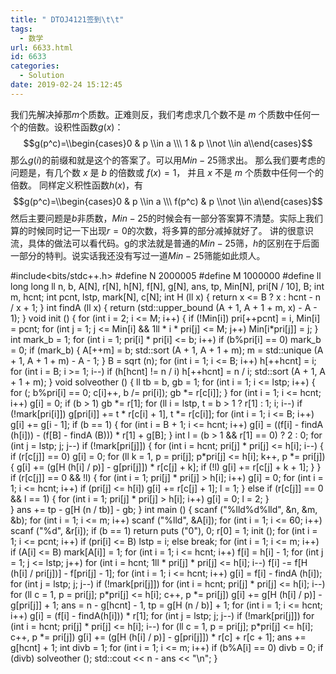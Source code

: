 ```yaml
---
title: " DTOJ4121签到\t\t"
tags:
  - 数学
url: 6633.html
id: 6633
categories:
  - Solution
date: 2019-02-24 15:12:45
---
```


我们先解决掉那$m$个质数。正难则反，我们考虑求几个数不是 $m$ 个质数中任何一个的倍数。设积性函数$g(x)$： $$g(p^c)=\\begin{cases}0 & p \\in a \\\ 1 & p \\not \\in a\\end{cases}$$ 那么$g(i)$的前缀和就是这个的答案了。可以用$Min-25$筛求出。 那么我们要考虑的问题是，有几个数 $x$ 是 $b$ 的倍数或 $f(x) = 1$， 并且 $x$ 不是 $m$ 个质数中任何一个的倍数。 同样定义积性函数$h(x)$，有 $$g(p^c)=\\begin{cases}0 & p \\in a \\\ f(p^c) & p \\not \\in a\\end{cases}$$ 然后主要问题是$b$非质数，$Min-25$的时候会有一部分答案算不清楚。实际上我们算的时候同时记一下出现$r=0$的次数，将多算的部分减掉就好了。 讲的很意识流，具体的做法可以看代码。g的求法就是普通的$Min-25$筛，$h$的区别在于后面一部分的特判。说实话我还没有写过一道$Min-25$筛能如此烦人。

#include<bits/stdc++.h>
#define N 2000005
#define M 1000000
#define ll long long
ll n, b, A\[N\], r\[N\], h\[N\], f\[N\], g\[N\], ans, tp, Min\[N\], pri\[N / 10\], B;
int m, hcnt;
int  pcnt, lstp, mark\[N\], c\[N\];
int H (ll x) { return x <= B ? x : hcnt - n / x + 1; }
int findA (ll x) { return (std::upper_bound (A + 1, A + 1 + m, x) - A - 1); }
void init ()
{
	for (int i = 2; i <= M; i++)
	{
		if (!Min\[i\]) pri\[++pcnt\] = i, Min\[i\] = pcnt;
		for (int j = 1; j <= Min\[i\] && 1ll * i * pri\[j\] <= M; j++) Min\[i*pri\[j\]\] = j;
	}
	int mark_b = 1;
	for (int i = 1; pri\[i\] * pri\[i\] <= b; i++) if (b%pri\[i\] == 0) mark_b = 0;
	if (mark_b)
	{
		A\[++m\] = b; std::sort (A + 1, A + 1 + m);
		m = std::unique (A + 1, A + 1 + m) - A - 1;
	}
	B = sqrt (n);
	for (int i = 1; i <= B; i++) h\[++hcnt\] = i;
	for (int i = B; i >= 1; i--) if (h\[hcnt\] != n / i) h\[++hcnt\] = n / i;
	std::sort (A + 1, A + 1 + m);
}
void solveother ()
{
	ll tb = b, gb = 1;
	for (int i = 1; i <= lstp; i++)
	{
		for (; b%pri\[i\] == 0; c\[i\]++, b /= pri\[i\]);
		gb *= r\[c\[i\]\];
	}
	for (int i = 1; i <= hcnt; i++) g\[i\] = 0;
	if (b > 1) gb *= r\[1\];
	for (ll i = lstp, t = b > 1 ? r\[1\] : 1; i; i--) if (!mark\[pri\[i\]\])
		g\[pri\[i\]\] += t * r\[c\[i\] + 1\], t *= r\[c\[i\]\];
	for (int i = 1; i <= B; i++) g\[i\] += g\[i - 1\];
	if (b == 1)
	{
		for (int i = B + 1; i <= hcnt; i++)
			g\[i\] = ((f\[i\] - findA (h\[i\])) - (f\[B\] - findA (B))) * r\[1\] + g\[B\];
	}
	int l = (b > 1 && r\[1\] == 0) ? 2 : 0;
	for (int j = lstp; j; j--) if (!mark\[pri\[j\]\])
	{
		for (int i = hcnt; pri\[j\] * pri\[j\] <= h\[i\]; i--)
		{
			if (r\[c\[j\]\] == 0) g\[i\] = 0;
			for (ll k = 1, p = pri\[j\]; p\*pri\[j\] <= h\[i\]; k++, p \*= pri\[j\])
			{
				g\[i\] += (g\[H (h\[i\] / p)\] - g\[pri\[j\]\]) * r\[c\[j\] + k\];
				if (!l) g\[i\] += r\[c\[j\] + k + 1\];
			}
		}
		if (r\[c\[j\]\] == 0 && !l)
		{
			for (int i = 1; pri\[j\] * pri\[j\] > h\[i\]; i++) g\[i\] = 0;
			for (int i = 1; i <= hcnt; i++)
				if (pri\[j\] <= h\[i\]) g\[i\] += r\[c\[j\] + 1\];
			l = 1;
		}
		else if (r\[c\[j\]\] == 0 && l == 1)
		{
			for (int i = 1; pri\[j\] * pri\[j\] > h\[i\]; i++) g\[i\] = 0;
			l = 2;
		}	
	}
	ans += tp - g\[H (n / tb)\] - gb;
}
int main ()
{
	scanf ("%lld%d%lld", &n, &m, &b);
	for (int i = 1; i <= m; i++) scanf ("%lld", &A\[i\]);
	for (int i = 1; i <= 60; i++) scanf ("%d", &r\[i\]);
	if (b == 1) return puts ("0"), 0; r\[0\] = 1;
	init ();
	for (int i = 1; i <= pcnt; i++) 
		if (pri\[i\] <= B) lstp = i; else break;
	for (int i = 1; i <= m; i++) if (A\[i\] <= B) mark\[A\[i\]\] = 1;
	for (int i = 1; i <= hcnt; i++) f\[i\] = h\[i\] - 1;
	for (int j = 1; j <= lstp; j++)
		for (int i = hcnt; 1ll * pri\[j\] * pri\[j\] <= h\[i\]; i--)
			f\[i\] -= f\[H (h\[i\] / pri\[j\])\] - f\[pri\[j\] - 1\];
	for (int i = 1; i <= hcnt; i++) g\[i\] = f\[i\] - findA (h\[i\]);
	for (int j = lstp; j; j--) if (!mark\[pri\[j\]\])
		for (int i = hcnt; pri\[j\] * pri\[j\] <= h\[i\]; i--)
			for (ll c = 1, p = pri\[j\]; p\*pri\[j\] <= h\[i\]; c++, p \*= pri\[j\])
				g\[i\] += g\[H (h\[i\] / p)\] - g\[pri\[j\]\] + 1;
	ans = n - g\[hcnt\] - 1, tp = g\[H (n / b)\] + 1;
	for (int i = 1; i <= hcnt; i++)
		g\[i\] = (f\[i\] - findA(h\[i\])) * r\[1\];
	for (int j = lstp; j; j--) if (!mark\[pri\[j\]\])
		for (int i = hcnt; pri\[j\] * pri\[j\] <= h\[i\]; i--)
			for (ll c = 1, p = pri\[j\]; p\*pri\[j\] <= h\[i\]; c++, p \*= pri\[j\])
				g\[i\] += (g\[H (h\[i\] / p)\] - g\[pri\[j\]\]) * r\[c\] + r\[c + 1\];
	ans += g\[hcnt\] + 1;
	int divb = 1;
	for (int i = 1; i <= m; i++) if (b%A\[i\] == 0) divb = 0;
	if (divb) solveother ();
	std::cout << n - ans << "\\n";
}